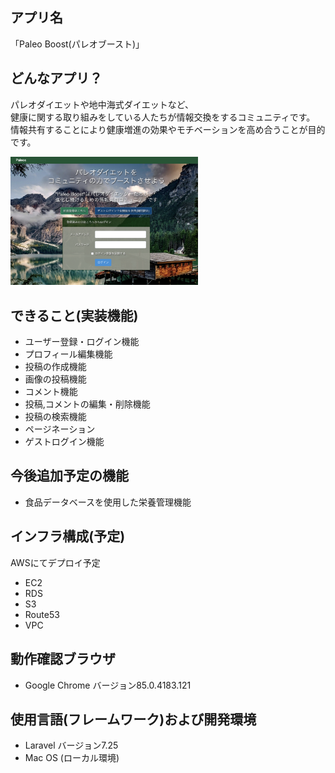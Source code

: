 ## アプリ名
「Paleo Boost(パレオブースト)」

## どんなアプリ？
<p>
パレオダイエットや地中海式ダイエットなど、<br>
健康に関する取り組みをしている人たちが情報交換をするコミュニティです。<br>
情報共有することにより健康増進の効果やモチベーションを高め合うことが目的です。<br>
</p>
<img src="public/images/top-page-screen.png" alt="トップページのイメージ" style="width: 300px"></a>

## できること(実装機能)
- ユーザー登録・ログイン機能
- プロフィール編集機能
- 投稿の作成機能
- 画像の投稿機能
- コメント機能
- 投稿,コメントの編集・削除機能
- 投稿の検索機能
- ページネーション
- ゲストログイン機能

## 今後追加予定の機能
- 食品データベースを使用した栄養管理機能

## インフラ構成(予定)
AWSにてデプロイ予定
- EC2
- RDS
- S3
- Route53
- VPC

## 動作確認ブラウザ
- Google Chrome バージョン85.0.4183.121

## 使用言語(フレームワーク)および開発環境
- Laravel バージョン7.25
- Mac OS (ローカル環境)
